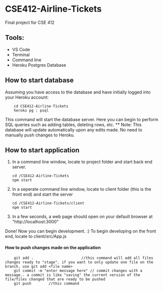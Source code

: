 # CSE412-Airline-Tickets
Final project for CSE 412

## Tools:
- VS Code
- Terminal
- Command line
- Heroku Postgres Database

## How to start database
Assuming you have access to the database and have initially logged into your Heroku account:
```
    cd CSE412-Airline-Tickets
    heroku pg : psql
```
This command will start the database server. Here you can begin to perform SQL queries such as adding tables, deleting rows, etc.
** Note: This database will update automatically upon any edits made. No need to manually push changes to Heroku.

## How to start application
1. In a command line window, locate to project folder and start back end server.
    ```
    cd /CSE412-Airline-Tickets
    npm start
    ```
2. In a seperate command line window, locate to client folder (this is the front end) and start the server
    ```
    cd /CSE412-Airline-Tickets/client
    npm start
    ```
3. In a few seconds, a web page should open on your default browser at "http://localhost:3000"

Done! Now you can begin development. :) To begin developing on the front end, locate to client/src/App.js

#### How to push changes made on the application
``` 
    git add .                      //this command will add all files changes ready to "stage". if you want to only update one file on the branch, use git add <file name>
    git commit -m "enter message here" // commit changes with a message.. a commit is like "saving" the current version of the file/files changed that are ready to be pushed
    git push        //this command 
```